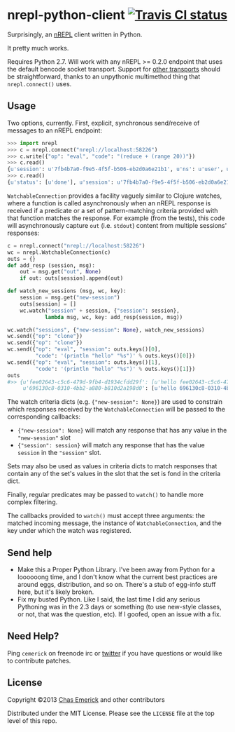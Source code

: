 # nrepl-python-client [![Travis CI status](https://secure.travis-ci.org/cemerick/nrepl-python-client.png)](http://travis-ci.org/#!/cemerick/nrepl-python-client/builds)

Surprisingly, an [nREPL](http://github.com/clojure/tools.nrepl) client
written in Python.

It pretty much works.

Requires Python 2.7.  Will work with any nREPL >= 0.2.0 endpoint that uses the
default bencode socket transport.  Support for [other
transports](https://github.com/clojure/tools.nrepl/wiki/Extensions#transports)
should be straightforward, thanks to an unpythonic multimethod thing that
`nrepl.connect()` uses.

## Usage

Two options, currently.  First, explicit, synchronous send/receive of messages
to an nREPL endpoint:

```python
>>> import nrepl
>>> c = nrepl.connect("nrepl://localhost:58226")
>>> c.write({"op": "eval", "code": "(reduce + (range 20))"})
>>> c.read()
{u'session': u'7fb4b7a0-f9e5-4f5f-b506-eb2d0a6e21b1', u'ns': u'user', u'value': u'190'}
>>> c.read()
{u'status': [u'done'], u'session': u'7fb4b7a0-f9e5-4f5f-b506-eb2d0a6e21b1'}
```

`WatchableConnection` provides a facility vaguely similar to Clojure watches,
where a function is called asynchronously when an nREPL response is received if
a predicate or a set of pattern-matching criteria provided with that function
matches the response.  For example (from the tests), this code will
asynchronously capture `out` (i.e. `stdout`) content from multiple
sessions' responses:

```python
c = nrepl.connect("nrepl://localhost:58226")
wc = nrepl.WatchableConnection(c)
outs = {}
def add_resp (session, msg):
    out = msg.get("out", None)
    if out: outs[session].append(out)

def watch_new_sessions (msg, wc, key):
    session = msg.get("new-session")
    outs[session] = []
    wc.watch("session" + session, {"session": session},
            lambda msg, wc, key: add_resp(session, msg))

wc.watch("sessions", {"new-session": None}, watch_new_sessions)
wc.send({"op": "clone"})
wc.send({"op": "clone"})
wc.send({"op": "eval", "session": outs.keys()[0],
         "code": '(println "hello" "%s")' % outs.keys()[0]})
wc.send({"op": "eval", "session": outs.keys()[1],
         "code": '(println "hello" "%s")' % outs.keys()[1]})
outs
#>> {u'fee02643-c5c6-479d-9fb4-d1934cfdd29f': [u'hello fee02643-c5c6-479d-9fb4-d1934cfdd29f\n'],
     u'696130c8-0310-4bb2-a880-b810d2a198d0': [u'hello 696130c8-0310-4bb2-a880-b810d2a198d0\n']}
```

The watch criteria dicts (e.g. `{"new-session": None}`) are used to constrain
which responses received by the `WatchableConnection` will be passed to the
corresponding callbacks:

* `{"new-session": None}` will match any response that has any value in the
  `"new-session"` slot
* `{"session": session}` will match any response that has the value `session` in
  the `"session"` slot.

Sets may also be used as values in criteria dicts to match responses that
contain any of the set's values in the slot that the set is fond in the criteria
dict.

Finally, regular predicates may be passed to `watch()` to handle more complex
filtering.

The callbacks provided to `watch()` must accept three arguments: the matched
incoming message, the instance of `WatchableConnection`, and the key under which
the watch was registered.

## Send help

* Make this a Proper Python Library.  I've been away from Python for a loooooong
  time, and I don't know what the current best practices are around eggs,
  distribution, and so on.  There's a stub of egg-info stuff here, but it's
  likely broken.
* Fix my busted Python.  Like I said, the last time I did any serious Pythoning
  was in the 2.3 days or something (to use new-style classes, or not, that was
  the question, etc).  If I goofed, open an issue with a fix.

## Need Help?

Ping `cemerick` on freenode irc or
[twitter](http://twitter.com/cemerick) if you have questions or would
like to contribute patches.

## License

Copyright ©2013 [Chas Emerick](http://cemerick.com) and other contributors

Distributed under the MIT License. Please see the `LICENSE` file at the top
level of this repo.

